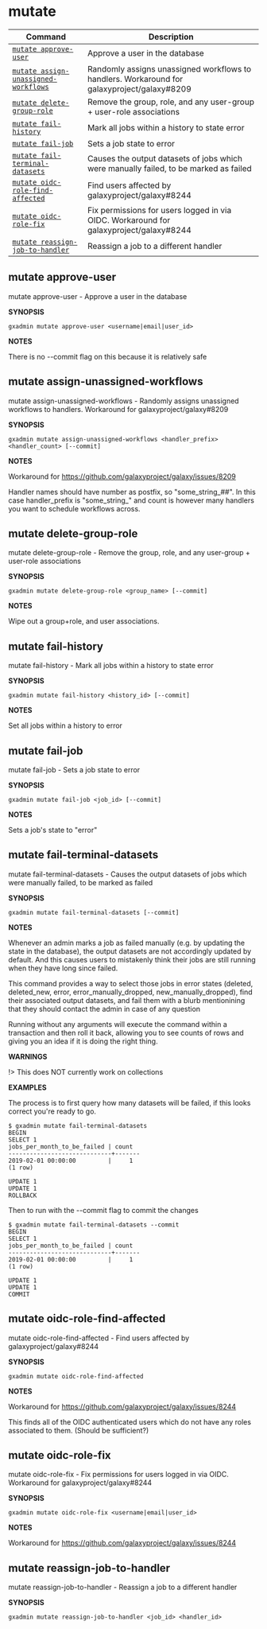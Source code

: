 # mutate

Command | Description
------- | -----------
[`mutate approve-user`](#mutate-approve-user) | Approve a user in the database
[`mutate assign-unassigned-workflows`](#mutate-assign-unassigned-workflows) | Randomly assigns unassigned workflows to handlers. Workaround for galaxyproject/galaxy#8209
[`mutate delete-group-role`](#mutate-delete-group-role) | Remove the group, role, and any user-group + user-role associations
[`mutate fail-history`](#mutate-fail-history) | Mark all jobs within a history to state error
[`mutate fail-job`](#mutate-fail-job) | Sets a job state to error
[`mutate fail-terminal-datasets`](#mutate-fail-terminal-datasets) | Causes the output datasets of jobs which were manually failed, to be marked as failed
[`mutate oidc-role-find-affected`](#mutate-oidc-role-find-affected) | Find users affected by galaxyproject/galaxy#8244
[`mutate oidc-role-fix`](#mutate-oidc-role-fix) | Fix permissions for users logged in via OIDC. Workaround for galaxyproject/galaxy#8244
[`mutate reassign-job-to-handler`](#mutate-reassign-job-to-handler) | Reassign a job to a different handler

## mutate approve-user

mutate approve-user -  Approve a user in the database

**SYNOPSIS**

    gxadmin mutate approve-user <username|email|user_id>

**NOTES**

There is no --commit flag on this because it is relatively safe


## mutate assign-unassigned-workflows

mutate assign-unassigned-workflows -  Randomly assigns unassigned workflows to handlers. Workaround for galaxyproject/galaxy#8209

**SYNOPSIS**

    gxadmin mutate assign-unassigned-workflows <handler_prefix> <handler_count> [--commit]

**NOTES**

Workaround for https://github.com/galaxyproject/galaxy/issues/8209

Handler names should have number as postfix, so "some_string_##". In
this case handler_prefix is "some_string_" and count is however many
handlers you want to schedule workflows across.


## mutate delete-group-role

mutate delete-group-role -  Remove the group, role, and any user-group + user-role associations

**SYNOPSIS**

    gxadmin mutate delete-group-role <group_name> [--commit]

**NOTES**

Wipe out a group+role, and user associations.


## mutate fail-history

mutate fail-history -  Mark all jobs within a history to state error

**SYNOPSIS**

    gxadmin mutate fail-history <history_id> [--commit]

**NOTES**

Set all jobs within a history to error


## mutate fail-job

mutate fail-job -  Sets a job state to error

**SYNOPSIS**

    gxadmin mutate fail-job <job_id> [--commit]

**NOTES**

Sets a job's state to "error"


## mutate fail-terminal-datasets

mutate fail-terminal-datasets -  Causes the output datasets of jobs which were manually failed, to be marked as failed

**SYNOPSIS**

    gxadmin mutate fail-terminal-datasets [--commit]

**NOTES**

Whenever an admin marks a job as failed manually (e.g. by updating the
state in the database), the output datasets are not accordingly updated
by default. And this causes users to mistakenly think their jobs are
still running when they have long since failed.

This command provides a way to select those jobs in error states
(deleted, deleted_new, error, error_manually_dropped,
new_manually_dropped), find their associated output datasets, and fail
them with a blurb mentionining that they should contact the admin in
case of any question

Running without any arguments will execute the command within a
transaction and then roll it back, allowing you to see counts of rows
and giving you an idea if it is doing the right thing.

**WARNINGS**

!> This does NOT currently work on collections

**EXAMPLES**

The process is to first query how many datasets will be failed, if this looks correct you're ready to go.

    $ gxadmin mutate fail-terminal-datasets
    BEGIN
    SELECT 1
    jobs_per_month_to_be_failed | count
    -----------------------------+-------
    2019-02-01 00:00:00         |     1
    (1 row)

    UPDATE 1
    UPDATE 1
    ROLLBACK

Then to run with the --commit flag to commit the changes

    $ gxadmin mutate fail-terminal-datasets --commit
    BEGIN
    SELECT 1
    jobs_per_month_to_be_failed | count
    -----------------------------+-------
    2019-02-01 00:00:00         |     1
    (1 row)

    UPDATE 1
    UPDATE 1
    COMMIT


## mutate oidc-role-find-affected

mutate oidc-role-find-affected -  Find users affected by galaxyproject/galaxy#8244

**SYNOPSIS**

    gxadmin mutate oidc-role-find-affected

**NOTES**

Workaround for https://github.com/galaxyproject/galaxy/issues/8244

This finds all of the OIDC authenticated users which do not have any
roles associated to them. (Should be sufficient?)


## mutate oidc-role-fix

mutate oidc-role-fix -  Fix permissions for users logged in via OIDC. Workaround for galaxyproject/galaxy#8244

**SYNOPSIS**

    gxadmin mutate oidc-role-fix <username|email|user_id>

**NOTES**

Workaround for https://github.com/galaxyproject/galaxy/issues/8244


## mutate reassign-job-to-handler

mutate reassign-job-to-handler -  Reassign a job to a different handler

**SYNOPSIS**

    gxadmin mutate reassign-job-to-handler <job_id> <handler_id>

